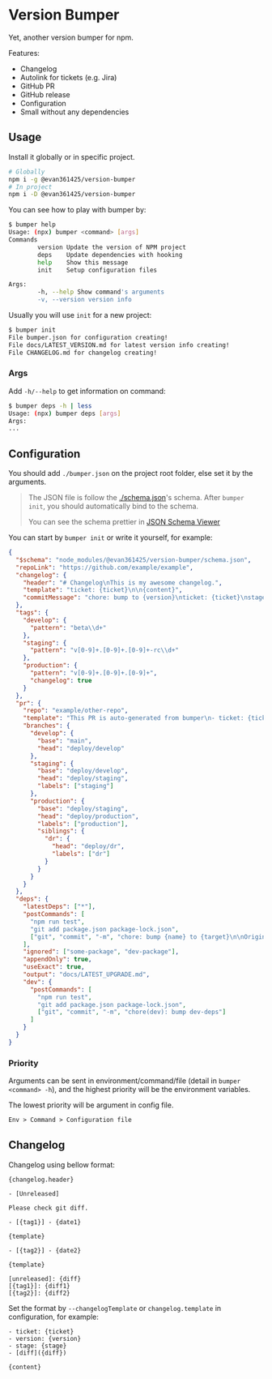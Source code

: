 # Version Bumper

Yet, another version bumper for npm.

Features:

-   Changelog
-   Autolink for tickets (e.g. Jira)
-   GitHub PR
-   GitHub release
-   Configuration
-   Small without any dependencies

## Usage

Install it globally or in specific project.

```bash
# Globally
npm i -g @evan361425/version-bumper
# In project
npm i -D @evan361425/version-bumper
```

You can see how to play with bumper by:

```bash
$ bumper help
Usage: (npx) bumper <command> [args]
Commands
        version Update the version of NPM project
        deps    Update dependencies with hooking
        help    Show this message
        init    Setup configuration files

Args:
        -h, --help Show command's arguments
        -v, --version version info
```

Usually you will use `init` for a new project:

```bash
$ bumper init
File bumper.json for configuration creating!
File docs/LATEST_VERSION.md for latest version info creating!
File CHANGELOG.md for changelog creating!
```

### Args

Add `-h/--help` to get information on command:

```bash
$ bumper deps -h | less
Usage: (npx) bumper deps [args]
Args:
...
```

## Configuration

You should add `./bumper.json` on the project root folder, else set it by the arguments.

> The JSON file is follow the [./schema.json](schema.json)'s schema.
> After `bumper init`, you should automatically bind to the schema.
>
> You can see the schema prettier in [JSON Schema Viewer](https://json-schema.app/view/%23/%23%2Fproperties%2Fdeps?url=https%3A%2F%2Fraw.githubusercontent.com%2Fevan361425%2Fversion-bumper%2Fmaster%2Fschema.json)

You can start by `bumper init` or write it yourself, for example:

```json
{
  "$schema": "node_modules/@evan361425/version-bumper/schema.json",
  "repoLink": "https://github.com/example/example",
  "changelog": {
    "header": "# Changelog\nThis is my awesome changelog.",
    "template": "ticket: {ticket}\n\n{content}",
    "commitMessage": "chore: bump to {version}\nticket: {ticket}\nstage: {stage}"
  },
  "tags": {
    "develop": {
      "pattern": "beta\\d+"
    },
    "staging": {
      "pattern": "v[0-9]+.[0-9]+.[0-9]+-rc\\d+"
    },
    "production": {
      "pattern": "v[0-9]+.[0-9]+.[0-9]+",
      "changelog": true
    }
  },
  "pr": {
    "repo": "example/other-repo",
    "template": "This PR is auto-generated from bumper\n- ticket: {ticket}\n- stage: {stage}\n- version: {version}\n- [diff]({diff})\n\n{content}",
    "branches": {
      "develop": {
        "base": "main",
        "head": "deploy/develop"
      },
      "staging": {
        "base": "deploy/develop",
        "head": "deploy/staging",
        "labels": ["staging"]
      },
      "production": {
        "base": "deploy/staging",
        "head": "deploy/production",
        "labels": ["production"],
        "siblings": {
          "dr": {
            "head": "deploy/dr",
            "labels": ["dr"]
          }
        }
      }
    }
  },
  "deps": {
    "latestDeps": ["*"],
    "postCommands": [
      "npm run test",
      "git add package.json package-lock.json",
      ["git", "commit", "-m", "chore: bump {name} to {target}\n\nOrigin: {current}"]
    ],
    "ignored": ["some-package", "dev-package"],
    "appendOnly": true,
    "useExact": true,
    "output": "docs/LATEST_UPGRADE.md",
    "dev": {
      "postCommands": [
        "npm run test",
        "git add package.json package-lock.json",
        ["git", "commit", "-m", "chore(dev): bump dev-deps"]
      ]
    }
  }
}
```

### Priority

Arguments can be sent in environment/command/file (detail in `bumper <command> -h`),
and the highest priority will be the environment variables.

The lowest priority will be argument in config file.

```txt
Env > Command > Configuration file
```

## Changelog

Changelog using bellow format:

```text
{changelog.header}

- [Unreleased]

Please check git diff.

- [{tag1}] - {date1}

{template}

- [{tag2}] - {date2}

{template}

[unreleased]: {diff}
[{tag1}]: {diff1}
[{tag2}]: {diff2}
```

Set the format by `--changelogTemplate` or `changelog.template` in configuration, for example:

```text
- ticket: {ticket}
- version: {version}
- stage: {stage}
- [diff]({diff})

{content}
```

